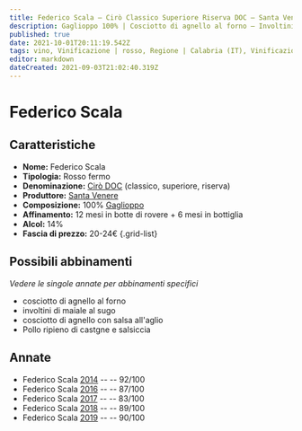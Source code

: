 ```yaml
---
title: Federico Scala – Cirò Classico Superiore Riserva DOC – Santa Venere – Calabria (IT) – 20-24€ – 2★-5★
description: Gaglioppo 100% | Cosciotto di agnello al forno – Involtini di maiale al sugo – Cosciotto di agnello con salsa all'aglio – Pollo ripieno di castgne e salsiccia
published: true
date: 2021-10-01T20:11:19.542Z
tags: vino, Vinificazione | rosso, Regione | Calabria (IT), Vinificazione | varietale, Alimento | agnello, Alimento-dettagli | coscia, Cottura | al forno, Aromatizzazione | salsa all'aglio, Vinificazione | fermo, Valutazioni | 5 stelle, gaglioppo, involtini di maiale al sugo, Pollo ripieno di castgne e salsiccia, Prezzi | 20-24€
editor: markdown
dateCreated: 2021-09-03T21:02:40.319Z
---
```


 # Federico Scala

## Caratteristiche
- **Nome:** Federico Scala
- **Tipologia:** Rosso fermo
- **Denominazione:** [Cirò DOC](/denominazioni/Italia/Calabria/DOC/Ciro) (classico, superiore, riserva)
- **Produttore:** [Santa Venere](/produttori/Italia/Calabria/Santa-Venere)
- **Composizione:** 100% [Gaglioppo](/vitigni/Italia/bacca-nera/gaglioppo)
- **Affinamento:** 12 mesi in botte di rovere + 6 mesi in bottiglia
- **Alcol:** 14%
- **Fascia di prezzo:** 20-24€
{.grid-list}



## Possibili abbinamenti
*Vedere le singole annate per abbinamenti specifici*

- cosciotto di agnello al forno
- involtini di maiale al sugo
- cosciotto di agnello con salsa all'aglio
- Pollo ripieno di castgne e salsiccia

## Annate

- Federico Scala [2014](vini/Italia/Calabria/Santa-Venere/Federico-Scala/2014) -- <span class="star-5"></span> -- 92/100
- Federico Scala [2016](vini/Italia/Calabria/Santa-Venere/Federico-Scala/2016) -- <span class="star-3"></span> -- 87/100
- Federico Scala [2017](vini/Italia/Calabria/Santa-Venere/Federico-Scala/2017) -- <span class="star-2"></span> -- 83/100
- Federico Scala [2018](vini/Italia/Calabria/Santa-Venere/Federico-Scala/2018) -- <span class="star-4"></span> -- 89/100
- Federico Scala [2019](vini/Italia/Calabria/Santa-Venere/Federico-Scala/2019) -- <span class="star-4"></span> -- 90/100